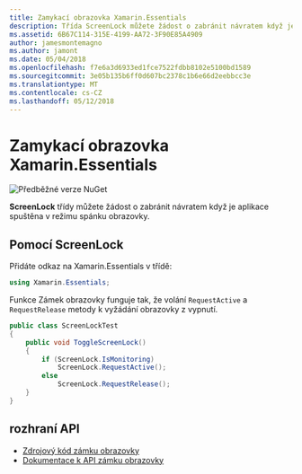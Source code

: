 ```yaml
---
title: Zamykací obrazovka Xamarin.Essentials
description: Třída ScreenLock můžete žádost o zabránit návratem když je aplikace spuštěna v režimu spánku obrazovky.
ms.assetid: 6B67C114-315E-4199-AA72-3F90E85A4909
author: jamesmontemagno
ms.author: jamont
ms.date: 05/04/2018
ms.openlocfilehash: f7e6a3d6933ed1fce7522fdbb8102e5100bd1589
ms.sourcegitcommit: 3e05b135b6ff0d607bc2378c1b6e66d2eebbcc3e
ms.translationtype: MT
ms.contentlocale: cs-CZ
ms.lasthandoff: 05/12/2018
---
```

# <a name="xamarinessentials-screen-lock"></a>Zamykací obrazovka Xamarin.Essentials

![Předběžné verze NuGet](~/media/shared/pre-release.png)

**ScreenLock** třídy můžete žádost o zabránit návratem když je aplikace spuštěna v režimu spánku obrazovky.

## <a name="using-screenlock"></a>Pomocí ScreenLock

Přidáte odkaz na Xamarin.Essentials v třídě:

```csharp
using Xamarin.Essentials;
```

Funkce Zámek obrazovky funguje tak, že volání `RequestActive` a `RequestRelease` metody k vyžádání obrazovky z vypnutí.

```csharp
public class ScreenLockTest
{
    public void ToggleScreenLock()
    {
        if (ScreenLock.IsMonitoring)
            ScreenLock.RequestActive();
        else
            ScreenLock.RequestRelease();
    }
}
```

## <a name="api"></a>rozhraní API

- [Zdrojový kód zámku obrazovky](https://github.com/xamarin/Essentials/tree/master/Xamarin.Essentials/ScreenLock)
- [Dokumentace k API zámku obrazovky](xref:Xamarin.Essentials.ScreenLock)
